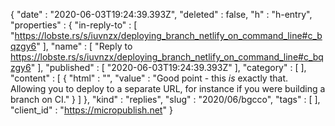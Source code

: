 {
  "date" : "2020-06-03T19:24:39.393Z",
  "deleted" : false,
  "h" : "h-entry",
  "properties" : {
    "in-reply-to" : [ "https://lobste.rs/s/iuvnzx/deploying_branch_netlify_on_command_line#c_bqzgy6" ],
    "name" : [ "Reply to https://lobste.rs/s/iuvnzx/deploying_branch_netlify_on_command_line#c_bqzgy6" ],
    "published" : [ "2020-06-03T19:24:39.393Z" ],
    "category" : [ ],
    "content" : [ {
      "html" : "",
      "value" : "Good point - this _is_ exactly that. Allowing you to deploy to a separate URL, for instance if you were building a branch on CI."
    } ]
  },
  "kind" : "replies",
  "slug" : "2020/06/bgcco",
  "tags" : [ ],
  "client_id" : "https://micropublish.net"
}
